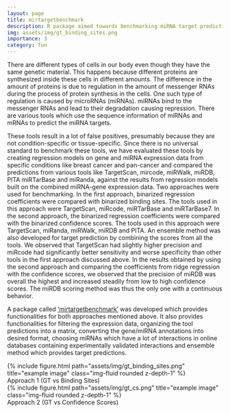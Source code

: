 ```yaml
---
layout: page
title: mirtargetbenchmark
description: R package aimed towards benchmarking miRNA target prediction tools
img: assets/img/gt_binding_sites.png
importance: 3
category: fun
---
```


There are different types of cells in our body even though they have the same genetic material.
This happens because different proteins are synthesized inside these cells in different amounts.
The difference in the amount of proteins is due to regulation in the amount of messenger RNAs
during the process of protein synthesis in the cells. One such type of regulation is caused by
microRNAs (miRNAs). miRNAs bind to the messenger RNAs and lead to their degradation
causing repression. There are various tools which use the sequence information of miRNAs and
mRNAs to predict the miRNA targets.

These tools result in a lot of false positives, presumably because they are not condition-specific
or tissue-specific. Since there is no universal standard to benchmark these tools, we have
evaluated these tools by creating regression models on gene and miRNA expression data from
specific conditions like breast cancer and pan-cancer and compared the predictions from
various tools like TargetScan, mircode, miRWalk, miRDB, PITA miRTarBase and miRanda,
against the results from regression models built on the combined miRNA-gene expression data.
Two approaches were used for benchmarking. In the first approach, binarized regression
coefficients were compared with binarized binding sites. The tools used in this approach were
TargetScan, miRcode, miRTarBase and miRTarBase7. In the second approach, the binarized
regression coefficients were compared with the binarized confidence scores. The tools used in
this approach were TargetScan, miRanda, miRWalk, miRDB and PITA. An ensemble method
was also developed for target prediction by combining the scores from all the tools.
We observed that TargetScan had slightly higher precision and miRcode had significantly better
sensitivity and worse specificity than other tools in the first approach discussed above. In the
results obtained by using the second approach and comparing the coefficients from ridge
regression with the confidence scores, we observed that the precision of miRDB was overall the
highest and increased steadily from low to high confidence scores. The miRDB scoring method
was thus the only one with a continuous behavior.

A package called <a href="https://github.com/biomedbigdata/mirtargetbenchmark">‘mirtargetbenchmark’</a> was developed which provides functionalities for both
approaches mentioned above. It also provides functionalities for filtering the expression data,
organizing the tool predictions into a matrix, converting the gene/miRNA annotations into
desired format, choosing miRNAs which have a lot of interactions in online databases
containing experimentally validated interactions and ensemble method which provides target
predictions.



<div class="img">
        {% include figure.html path="assets/img/gt_binding_sites.png" title="example image" class="img-fluid rounded z-depth-1" %}
</div>
<div class="caption">
    Approach 1 (GT vs Binding Sites)
</div>

<div class="img">
        {% include figure.html path="assets/img/gt_cs.png" title="example image" class="img-fluid rounded z-depth-1" %}
</div>
<div class="caption">
    Approach 2 (GT vs Confidence Scores)
</div>